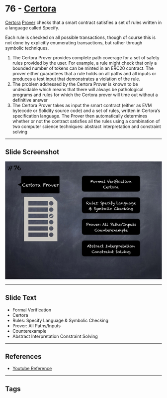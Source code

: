
# 76 - [Certora](./Certora.md)

[Certora](https://www.certora.com/) [Prover](https://www.certora.com/pubs/QuickGuide.pdf) checks that a smart contract satisfies a set of rules written in a language called Specify. 

Each rule is checked on all possible transactions, though of course this is not done by explicitly enumerating transactions, but rather through symbolic techniques.

1. The Certora Prover provides complete path coverage for a set of safety rules provided by the user. For example, a rule might check that only a bounded number of tokens can be minted in an ERC20 contract. The prover either guarantees that a rule holds on all paths and all inputs or produces a test input that demonstrates a violation of the rule.
2. The problem addressed by the Certora Prover is known to be undecidable which means that there will always be pathological programs and rules for which the Certora prover will time out without a definitive answer
3. The Certora Prover takes as input the smart contract (either as EVM bytecode or Solidity source code) and a set of rules, written in Certora’s specification language. The Prover then automatically determines whether or not the contract satisfies all the rules using a combination of two computer science techniques: abstract interpretation and constraint solving
___
## Slide Screenshot
![076.png](../../images/6.%20Audit%20Techniques%20and%20Tools%20101/076.png)
___
## Slide Text
- Formal Verification
- Certora
- Rules: Specify Language & Symbolic Checking
- Prover: All Paths/Inputs
- Counterexample
- Abstract Interpretation Constraint Solving
___
## References
- [Youtube Reference](https://youtu.be/jZ81ebDJVe0?t=983)
___
## Tags
